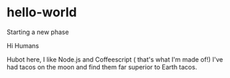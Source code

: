# hello-world
Starting a new phase



Hi Humans

Hubot here, I like Node.js and Coffeescript ( that's what I'm made of!)
I've had tacos on the moon and find them far superior to Earth tacos. 

